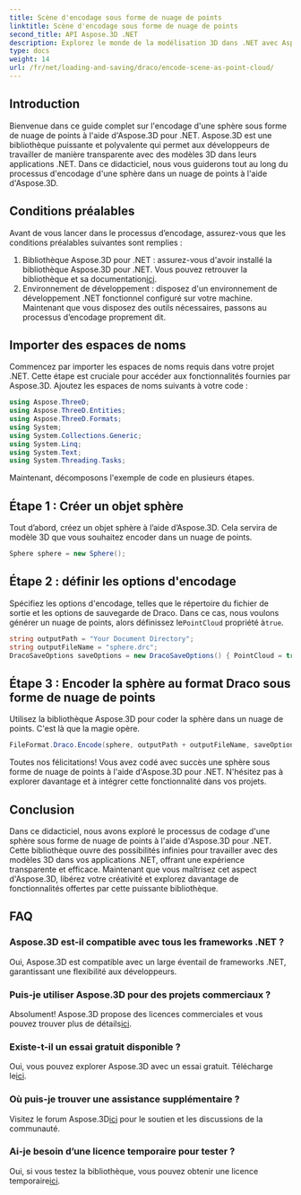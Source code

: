 ```yaml
---
title: Scène d'encodage sous forme de nuage de points
linktitle: Scène d'encodage sous forme de nuage de points
second_title: API Aspose.3D .NET
description: Explorez le monde de la modélisation 3D dans .NET avec Aspose.3D. Apprenez à coder des sphères dans des nuages de points sans effort. Libérez votre créativité maintenant!
type: docs
weight: 14
url: /fr/net/loading-and-saving/draco/encode-scene-as-point-cloud/
---
```

## Introduction
Bienvenue dans ce guide complet sur l'encodage d'une sphère sous forme de nuage de points à l'aide d'Aspose.3D pour .NET. Aspose.3D est une bibliothèque puissante et polyvalente qui permet aux développeurs de travailler de manière transparente avec des modèles 3D dans leurs applications .NET. Dans ce didacticiel, nous vous guiderons tout au long du processus d'encodage d'une sphère dans un nuage de points à l'aide d'Aspose.3D.
## Conditions préalables
Avant de vous lancer dans le processus d’encodage, assurez-vous que les conditions préalables suivantes sont remplies :
1. Bibliothèque Aspose.3D pour .NET : assurez-vous d'avoir installé la bibliothèque Aspose.3D pour .NET. Vous pouvez retrouver la bibliothèque et sa documentation[ici](https://reference.aspose.com/3d/net/).
2. Environnement de développement : disposez d'un environnement de développement .NET fonctionnel configuré sur votre machine.
Maintenant que vous disposez des outils nécessaires, passons au processus d’encodage proprement dit.
## Importer des espaces de noms
Commencez par importer les espaces de noms requis dans votre projet .NET. Cette étape est cruciale pour accéder aux fonctionnalités fournies par Aspose.3D. Ajoutez les espaces de noms suivants à votre code :
```csharp
using Aspose.ThreeD;
using Aspose.ThreeD.Entities;
using Aspose.ThreeD.Formats;
using System;
using System.Collections.Generic;
using System.Linq;
using System.Text;
using System.Threading.Tasks;
```
Maintenant, décomposons l'exemple de code en plusieurs étapes.
## Étape 1 : Créer un objet sphère
Tout d’abord, créez un objet sphère à l’aide d’Aspose.3D. Cela servira de modèle 3D que vous souhaitez encoder dans un nuage de points.
```csharp
Sphere sphere = new Sphere();
```
## Étape 2 : définir les options d'encodage
 Spécifiez les options d'encodage, telles que le répertoire du fichier de sortie et les options de sauvegarde de Draco. Dans ce cas, nous voulons générer un nuage de points, alors définissez le`PointCloud` propriété à`true`.
```csharp
string outputPath = "Your Document Directory";
string outputFileName = "sphere.drc";
DracoSaveOptions saveOptions = new DracoSaveOptions() { PointCloud = true };
```
## Étape 3 : Encoder la sphère au format Draco sous forme de nuage de points
Utilisez la bibliothèque Aspose.3D pour coder la sphère dans un nuage de points. C'est là que la magie opère.
```csharp
FileFormat.Draco.Encode(sphere, outputPath + outputFileName, saveOptions);
```
Toutes nos félicitations! Vous avez codé avec succès une sphère sous forme de nuage de points à l'aide d'Aspose.3D pour .NET.
N'hésitez pas à explorer davantage et à intégrer cette fonctionnalité dans vos projets.
## Conclusion
Dans ce didacticiel, nous avons exploré le processus de codage d'une sphère sous forme de nuage de points à l'aide d'Aspose.3D pour .NET. Cette bibliothèque ouvre des possibilités infinies pour travailler avec des modèles 3D dans vos applications .NET, offrant une expérience transparente et efficace.
Maintenant que vous maîtrisez cet aspect d'Aspose.3D, libérez votre créativité et explorez davantage de fonctionnalités offertes par cette puissante bibliothèque.
## FAQ
### Aspose.3D est-il compatible avec tous les frameworks .NET ?
Oui, Aspose.3D est compatible avec un large éventail de frameworks .NET, garantissant une flexibilité aux développeurs.
### Puis-je utiliser Aspose.3D pour des projets commerciaux ?
 Absolument! Aspose.3D propose des licences commerciales et vous pouvez trouver plus de détails[ici](https://purchase.aspose.com/buy).
### Existe-t-il un essai gratuit disponible ?
Oui, vous pouvez explorer Aspose.3D avec un essai gratuit. Télécharge le[ici](https://releases.aspose.com/).
### Où puis-je trouver une assistance supplémentaire ?
 Visitez le forum Aspose.3D[ici](https://forum.aspose.com/c/3d/18) pour le soutien et les discussions de la communauté.
### Ai-je besoin d’une licence temporaire pour tester ?
 Oui, si vous testez la bibliothèque, vous pouvez obtenir une licence temporaire[ici](https://purchase.aspose.com/temporary-license/).